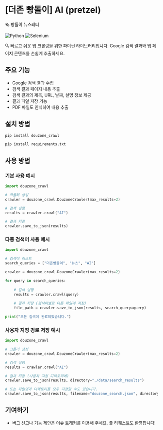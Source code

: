 # [더존 빵돌이] AI (pretzel)

🗞️ 빵돌이 뉴스레터

![Python](https://img.shields.io/badge/python-3.12+-blue.svg)
![Selenium](https://img.shields.io/badge/selenium-4.0+-green.svg)

🔍 빠르고 쉬운 웹 크롤링을 위한 파이썬 라이브러리입니다. Google 검색 결과와 웹 페이지 콘텐츠를 손쉽게 추출하세요.

## 주요 기능

- Google 검색 결과 수집
- 검색 결과 페이지 내용 추출
- 검색 결과의 제목, URL, 날짜, 설명 정보 제공
- 결과 파일 저장 기능
- PDF 파일도 인식하여 내용 추출 

## 설치 방법
```bash
pip install douzone_crawl
```
```bash
pip install requirements.txt
```

## 사용 방법

### 기본 사용 예시

```python
import douzone_crawl

# 크롤러 생성
crawler = douzone_crawl.DouzoneCrawler(max_results=2)

# 검색 실행
results = crawler.crawl("AI")

# 결과 저장
crawler.save_to_json(results)
```

### 다중 검색어 사용 예시

```python
import douzone_crawl

# 검색어 리스트
search_queries = ["더존빵돌이", "뉴스", "AI"]

crawler = douzone_crawl.DouzoneCrawler(max_results=2)

for query in search_queries:
    
    # 검색 실행
    results = crawler.crawl(query)
    
    # 결과 저장 (검색어별로 다른 파일에 저장)
    file_path = crawler.save_to_json(results, search_query=query)

print("모든 검색이 완료되었습니다.")
```

### 사용자 지정 경로 저장 예시

```python
import douzone_crawl

# 크롤러 생성
crawler = douzone_crawl.DouzoneCrawler(max_results=2)

# 검색 실행
results = crawler.crawl("AI")

# 결과 저장 (사용자 지정 디렉토리에)
crawler.save_to_json(results, directory="./data/search_results")

# 또는 파일명과 디렉토리를 모두 지정할 수도 있습니다.
crawler.save_to_json(results, filename="douzone_search.json", directory="C:/Users/username/Documents")
```

## 기여하기

- 버그 신고나 기능 제안은 이슈 트래커를 이용해 주세요. 풀 리퀘스트도 환영합니다!

